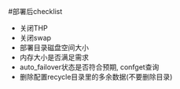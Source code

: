 #部署后checklist

* 关闭THP
* 关闭swap
* 部署目录磁盘空间大小
* 内存大小是否满足需求
* auto_failover状态是否符合预期, confget查询
* 删除配置recycle目录里的多余数据(不要删除目录)
